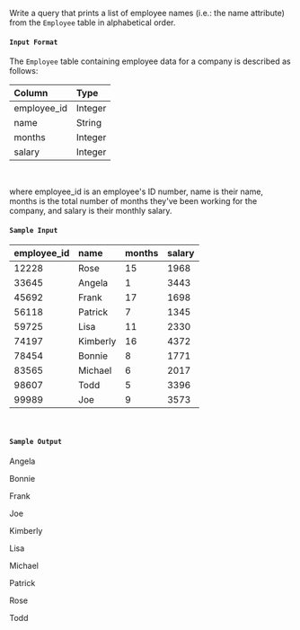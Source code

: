 Write a query that prints a list of employee names (i.e.: the name attribute) from the `Employee` table in alphabetical order.

#### `Input Format`

The `Employee` table containing employee data for a company is described as follows:

|Column|Type|
|:--|:--|
|employee_id|Integer|
|name|String|
|months|Integer|
|salary|Integer|
<br>

where employee_id is an employee's ID number, name is their name, months is the total number of months they've been working for the company, and salary is their monthly salary.

#### `Sample Input`

|employee_id|name|months|salary|
|:--|:--|:--|:--|
|12228|Rose|15|1968|
|33645|Angela|1|3443|
|45692|Frank|17|1698|
|56118|Patrick|7|1345|
|59725|Lisa|11|2330|
|74197|Kimberly|16|4372|
|78454|Bonnie|8|1771|
|83565|Michael|6|2017|
|98607|Todd|5|3396|
|99989|Joe|9|3573|
<br>

#### `Sample Output`

Angela

Bonnie

Frank

Joe

Kimberly

Lisa

Michael

Patrick

Rose

Todd